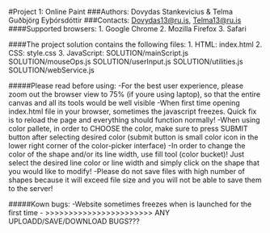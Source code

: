 #Project 1: Online Paint
###Authors: Dovydas Stankevicius & Telma Guðbjörg Eyþórsdóttir
###Contacts: Dovydas13@ru.is, Telma13@ru.is
####Supported browsers:
	1. Google Chrome 
	2. Mozilla Firefox
	3. Safari


####The project solution contains the following files:
	1. HTML:
		index.html
	2. CSS: 
		style.css
	3. JavaScript:
		SOLUTION/mainScript.js
		SOLUTION/mouseOps.js
		SOLUTION/userInput.js
		SOLUTION/utilities.js
		SOLUTION/webService.js

#####Please read before using:
	-For the best user experience, please zoom out the browser view to 75% (if youre using laptop), so that the entire canvas and all its tools would be well visible 
	-When first time opening index.html file in your browser, sometimes the javascript freezes. Quick fix is to reload the page and everything should function normally!
	-When using color pallete, in order to CHOOSE the color, make sure to press SUBMIT button after selecting desired color (submit button is small color icon in the lower right corner of the color-picker interface)
	-In order to change the color of the shape and/or its line width, use fill tool (color bucket)! Just select the desired line color or line width and simply click on the shape that you would like to modify!
	-Please do not save files with high number of shapes because it will exceed file size and you will not be able to save them to the server!

#####Kown bugs:
	-Website sometimes freezes when is launched for the first time
	- >>>>>>>>>>>>>>>>>>>>>>> ANY UPLOADD/SAVE/DOWNLOAD BUGS???
